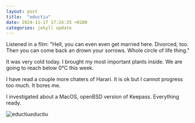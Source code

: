 ```yaml
---
layout: post
title:  "eductiu"
date: 2024-11-17 17:24:25 +0100
categories: jekyll update
---
```


Listened in a film: "Hell, you can even even get married here. Divorced, too. Then you can come back an drown your sorrows. Whole circle of life thing."   

It was very cold today. I brought my most important plants inside. We are going to reach below 0°C this week.   

I have read a couple more chaters of Harari. It is ok but I cannot progress too much. It bores me.   

I investigated about a MacOS, openBSD version of Keepass. Everything ready.   






![eductiu]()*eductiu*&nbsp;



[jekyll-docs]: https://jekyllrb.com/docs/home
[jekyll-gh]:   https://github.com/jekyll/jekyll
[jekyll-talk]: https://talk.jekyllrb.com/

